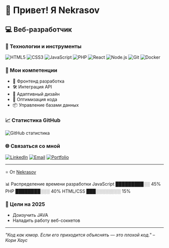 # 👋 Привет! Я Nekrasov

## 💻 Веб-разработчик


### 🔧 Технологии и инструменты

![HTML5](https://img.shields.io/badge/-HTML5-E34F26?style=flat-square&logo=html5&logoColor=white)
![CSS3](https://img.shields.io/badge/-CSS3-1572B6?style=flat-square&logo=css3)
![JavaScript](https://img.shields.io/badge/-JavaScript-F7DF1E?style=flat-square&logo=javascript&logoColor=black)
![PHP](https://img.shields.io/badge/-PHP-777BB4?style=flat-square&logo=php&logoColor=white)
![React](https://img.shields.io/badge/-React-61DAFB?style=flat-square&logo=react&logoColor=black)
![Node.js](https://img.shields.io/badge/-Node.js-339933?style=flat-square&logo=node.js&logoColor=white)
![Git](https://img.shields.io/badge/-Git-F05032?style=flat-square&logo=git&logoColor=white)
![Docker](https://img.shields.io/badge/-Docker-2496ED?style=flat-square&logo=docker&logoColor=white)

### 🚀 Мои компетенции

- 🎯 Фронтенд разработка
- 🛠 Интеграция API
- 📱 Адаптивный дизайн
- 🔧 Оптимизация кода
- 📦 Управление базами данных

### 📈 Статистика GitHub

![GitHub статистика](https://github-readme-stats.vercel.app/api?username=NekrasovTG&show_icons=true&theme=dracula)

### 🌐 Связаться со мной

[![LinkedIn](https://img.shields.io/badge/-LinkedIn-0A66C2?style=flat-square&logo=linkedin&logoColor=white)](t.me/mefzt)
[![Email](https://img.shields.io/badge/-Email-D14836?style=flat-square&logo=gmail&logoColor=white)](mailto:nekrasovv.web@gmail.com)
[![Portfolio](https://img.shields.io/badge/-Портфолио-000000?style=flat-square&logo=react&logoColor=white)](t.me/mefzt)

---

⭐️ От [Nekrasov](https://github.com/NekrasovTG)

📊 Распределение времени разработки
JavaScript   █████████░░  45%
PHP          ████████░░░  40%
HTML/CSS     ███░░░░░░░░  15%
### 🎯 Цели на 2025
- Доизучить JAVA
- Наладить работу веб-соккетов

---
*"Код как юмор. Если его приходится объяснять — это плохой код." – Кори Хаус*
